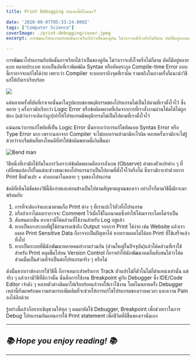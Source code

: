 ```yaml
---
title: Print Debugging ทำแบบนี้ดีไหมนะ?

date: '2020-08-07T05:33:24.000Z'
tags: ["Computer Science"]
coverImage: ./print-debugging/cover.jpeg
excerpt: การพัฒนาโปรแกรมกับบัคนั้นอาจเรียกได้ว่าเป็นของคู่กัน ไม่ว่าเราจะตั้งใจหรือไม่ก็ตาม บัคก็มีอยู่หลายแบบ หลายประเภท หากเป็นบัคที่เราพิมพ์ผิด Syntax หรือบัคตระกูล Compile-time Error แบบนี้เราอาจจะแก้ไขได้ง่าย เพราะว่า Compiler จะบอกเราถึงจุดที่เราผิด รวมทถึงในบางครั้งก็แนะนำวิธีแก้ให้กับเราเรียบร้อย

---
```


การพัฒนาโปรแกรมกับบัคนั้นอาจเรียกได้ว่าเป็นของคู่กัน ไม่ว่าเราจะตั้งใจหรือไม่ก็ตาม บัคก็มีอยู่หลายแบบ หลายประเภท หากเป็นบัคที่เราพิมพ์ผิด Syntax หรือบัคตระกูล Compile-time Error แบบนี้เราอาจจะแก้ไขได้ง่าย เพราะว่า Compiler จะบอกเราถึงจุดที่เราผิด รวมทถึงในบางครั้งก็แนะนำวิธีแก้ให้กับเราเรียบร้อย

![](https://images.unsplash.com/photo-1543285198-3af15c4592ce?ixlib=rb-1.2.1&amp;q=80&amp;fm=jpg&amp;crop=entropy&amp;cs=tinysrgb&amp;w=2000&amp;fit=max&amp;ixid=eyJhcHBfaWQiOjExNzczfQ)

แต่หลายครั้งที่บัคที่เราเจอนั้นมาในรูปแบบของพฤติกรรมของโปรแกรมไม่เป็นไปตามที่เราตั้งใจไว้ ซึ่งหลาย ๆ ครั้งเรามักเรียกว่า Logic Error หรือข้อผิดพลาดที่เกิดจากการที่เราสั่งงานผ่านโค้ดได้ไม่ถูกต้อง (แม้ว่าเราจะคิดว่าถูก)​ ทำให้โปรแกรมมีพฤติกรรมไม่เป็นไปตามที่เราตั้งใจไว้

แน่นอนว่าการแก้ไขบัคที่เป็น Logic Error นั้นยากกว่าการแก้ไขบัคแบบ Syntax Error หรือ Type Error มาก เพราะนอกจาก Compiler จะไม่บอกเราแล้วมามีอะไรผิด หลายครั้งเรามักจะไม่รู้ด้วยว่าจะเริ่มต้นที่ตรงไหนดีที่ทำให้ข้อผิดพลาดนี้เกิดขึ้นมา

![Bend man](https://images.unsplash.com/photo-1490127252417-7c393f993ee4?ixlib=rb-1.2.1&amp;q=80&amp;fm=jpg&amp;crop=entropy&amp;cs=tinysrgb&amp;w=2000&amp;fit=max&amp;ixid=eyJhcHBfaWQiOjExNzczfQ)

วิธีหนึ่งที่เรามักใช้กันในการวิเคราะห์ข้อผิดพลาดคือการสังเกต (Observe) ค่าของตัวแปรต่าง ๆ ที่เปลี่ยนแปลงไปในแต่ละช่วงขณะของโปรแกรมว่าเป็นไปตามที่ตั้งใจไว้หรือไม่ ซึ่งเรามักจะทำด้วยการ Print ชื่อตัวแปร + ค่าออกมาในหลาย ๆ จุดของโปรแกรม

ข้อดีที่เห็นได้ชัดของวิธีนี้คือง่ายและค่อนข้างเป็นไปตามสัญชาตญาณของเรา อย่างไรก็ตามวิธีนี้มักจะมาพร้อมกับ

1. การที่จะต้องจำและมาตามเก็บ Print ต่าง ๆ ที่เราแปะไว้ทั่วทั้งโปรแกรม
2. หรือถ้าเราไม่ลบเราอาจจะ Comment ไว้เผื่อใช้ในอนาคตซึ่งทำให้โค้ดเรารกโดยไม่จำเป็น
3. สับสนมากขึ้น หากเรามีโค้ดส่วนที่ใช้งานสำหรับ Log อยู่แล้ว
4. หากเป็นบางระบบที่ผู้ใช้สามารถเข้าถึง Output จากการ Print ได้ง่าย เช่น Website แล้วเราเผลอ Print Sensitive Data ก็อาจจะเป็นปัญหาได้ หากเราเผลอไม่ได้ลบ Print ที่ใช้เสร็จแล้วทิ้งไป
5. หากเป็นระบบที่มีนักพัฒนาหลายคนทำงานร่วมกัน (ส่วนใหญ่ในปัจจุบัน)​ แล้วโค้ดส่วนที่เราใช้สำหรับ Print หลุดขึ้นไปบน Version Control ก็อาจทำให้นักพัฒนาคนอื่นสับสนได้ว่าโค้ดส่วนนั้นเป็นส่วนที่จำเป็นต่อโปรแกรมจริง ๆ หรือไม่

ดังนั้นหากเราต้องการใช้วิธีนี้ ก็อาจเหมาะสำหรับการ Track ตัวแปรไม่กี่ตัวในไม่กี่ตำแหน่งเท่านั้น แต่จริง ๆ แล้วเรามีวิธีที่ดีกว่านั้น นั่นคือการใช้งาน Breakpoint คู่กับ Debugger ซึ่ง IDE/Code Editor เจ้าดัง ๆ หลายตัวต่างติดมาให้เรียบร้อยแล้วรอให้เราใช้งาน โดยในหลายครั้ง Debugger เหล่านี้ยังมาพร้อมความสามารถเพิ่มเติมที่จะช่วยให้การแก้ไขโปรแกรมของเราลดเวลา และความ Pain ลงได้อีกด้วย

รู้อย่างนี้แล้วก็อยากเชิญชวนให้ทุก ๆ คนมาหัดใช้ Debugger, Breakpoint เพื่อช่วยเราในการ Debug โปรแกรมกันแทนการใช้ Print statement เพื่อชีวิตที่ดีขึ้นของเรานั่นเอง

---

## *📚 Hope you enjoy reading! 📚*

---
